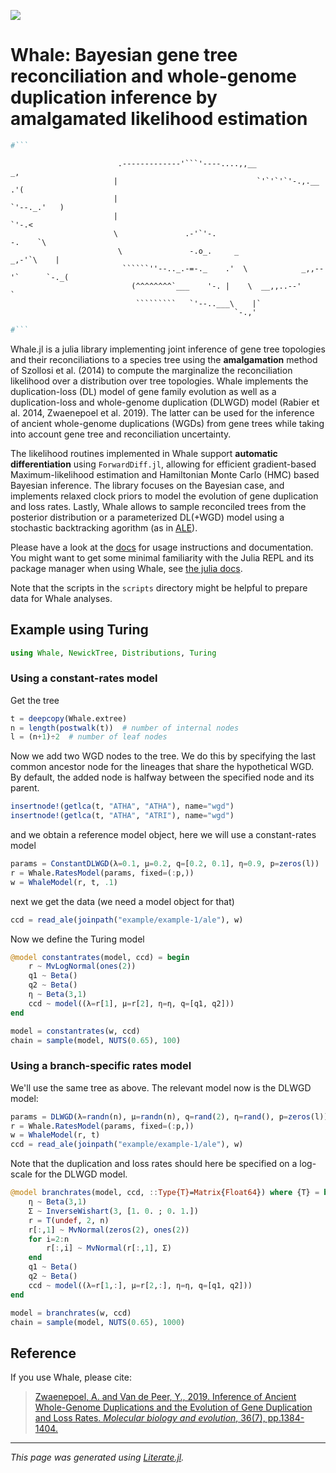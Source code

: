 [![](https://img.shields.io/badge/docs-dev-blue.svg)](https://arzwa.github.io/Whale.jl/dev/index.html)

# Whale: Bayesian gene tree reconciliation and whole-genome duplication inference by amalgamated likelihood estimation

```julia
#```
```

                            .-------------'```'----....,,__                        _,
                           |                               `'`'`'`'-.,.__        .'(
                           |                                             `'--._.'   )
                           |                                                   `'-.<
                           \               .-'`'-.                            -.    `\
                            \               -.o_.     _                     _,-'`\    |
                             ``````''--.._.-=-._    .'  \            _,,--'`      `-._(
                               (^^^^^^^^`___    '-. |    \  __,,..--'                 `
                                `````````   `'--..___\    |`
                                                      `-.,'

```julia
#```
```

Whale.jl is a julia library implementing joint inference of gene tree
topologies and their reconciliations to a species tree using the
**amalgamation** method of Szollosi et al. (2014) to compute the marginalize
the reconciliation likelihood over a distribution over tree topologies. Whale
implements the duplication-loss (DL) model of gene family evolution as well
as a duplication-loss and whole-genome duplication (DLWGD) model (Rabier et
al. 2014, Zwaenepoel et al. 2019). The latter can be used for the inference
of ancient whole-genome duplications (WGDs) from gene trees while taking into
account gene tree and reconciliation uncertainty.

The likelihood routines implemented in Whale support **automatic
differentiation** using `ForwardDiff.jl`, allowing for efficient
gradient-based Maximum-likelihood estimation and Hamiltonian Monte Carlo
(HMC) based Bayesian inference. The library focuses on the Bayesian case, and
implements relaxed clock priors to model the evolution of gene duplication
and loss rates. Lastly, Whale allows to sample reconciled trees from the
posterior distribution or a parameterized DL(+WGD) model using a stochastic
backtracking agorithm (as in [ALE](https://github.com/ssolo/ALE)).

Please have a look at the
[docs](https://arzwa.github.io/Whale.jl/dev/index.html) for usage
instructions and documentation. You might want to get some minimal
familiarity with the Julia REPL and its package manager when using Whale, see
[the julia docs](https://docs.julialang.org/en/v1/).

Note that the scripts in the `scripts` directory might be helpful to prepare
data for Whale analyses.

## Example using Turing

```julia
using Whale, NewickTree, Distributions, Turing
```

### Using a constant-rates model
Get the tree

```julia
t = deepcopy(Whale.extree)
n = length(postwalk(t))  # number of internal nodes
l = (n+1)÷2  # number of leaf nodes
```

Now we add two WGD nodes to the tree. We do this by specifying
the last common ancestor node for the lineages that share the
hypothetical WGD. By default, the added node is halfway between
the specified node and its parent.

```julia
insertnode!(getlca(t, "ATHA", "ATHA"), name="wgd")
insertnode!(getlca(t, "ATHA", "ATRI"), name="wgd")
```

and we obtain a reference model object, here we will use a constant-rates
model

```julia
params = ConstantDLWGD(λ=0.1, μ=0.2, q=[0.2, 0.1], η=0.9, p=zeros(l))
r = Whale.RatesModel(params, fixed=(:p,))
w = WhaleModel(r, t, .1)
```

next we get the data (we need a model object for that)

```julia
ccd = read_ale(joinpath("example/example-1/ale"), w)
```

Now we define the Turing model

```julia
@model constantrates(model, ccd) = begin
    r ~ MvLogNormal(ones(2))
    q1 ~ Beta()
    q2 ~ Beta()
    η ~ Beta(3,1)
    ccd ~ model((λ=r[1], μ=r[2], η=η, q=[q1, q2]))
end

model = constantrates(w, ccd)
chain = sample(model, NUTS(0.65), 100)
```

### Using a branch-specific rates model
We'll use the same tree as above. The relevant model now is
the DLWGD model:

```julia
params = DLWGD(λ=randn(n), μ=randn(n), q=rand(2), η=rand(), p=zeros(l)),
r = Whale.RatesModel(params, fixed=(:p,))
w = WhaleModel(r, t)
ccd = read_ale(joinpath("example/example-1/ale"), w)
```

Note that the duplication and loss rates should here be specified on a
log-scale for the DLWGD model.

```julia
@model branchrates(model, ccd, ::Type{T}=Matrix{Float64}) where {T} = begin
    η ~ Beta(3,1)
    Σ ~ InverseWishart(3, [1. 0. ; 0. 1.])
    r = T(undef, 2, n)
    r[:,1] ~ MvNormal(zeros(2), ones(2))
    for i=2:n
        r[:,i] ~ MvNormal(r[:,1], Σ)
    end
    q1 ~ Beta()
    q2 ~ Beta()
    ccd ~ model((λ=r[1,:], μ=r[2,:], η=η, q=[q1, q2]))
end

model = branchrates(w, ccd)
chain = sample(model, NUTS(0.65), 1000)
```

## Reference

If you use Whale, please cite:

>[Zwaenepoel, A. and Van de Peer, Y., 2019. Inference of Ancient Whole-Genome Duplications and the Evolution of Gene Duplication and Loss Rates. *Molecular biology and evolution*, 36(7), pp.1384-1404.](https://academic.oup.com/mbe/article-abstract/36/7/1384/5475503)

---

*This page was generated using [Literate.jl](https://github.com/fredrikekre/Literate.jl).*

